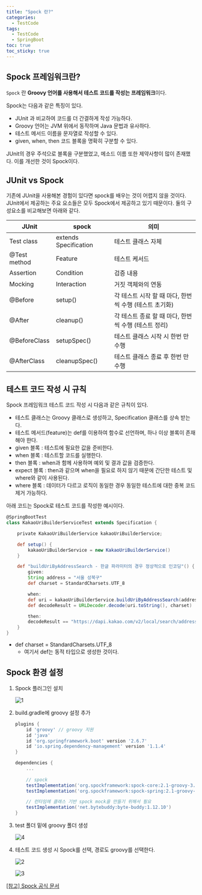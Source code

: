 ```yaml
---
title: "Spock 란?"
categories:
  - TestCode
tags:
  - TestCode
  - SpringBoot
toc: true
toc_sticky: true
---
```


## Spock 프레임워크란?

`Spock` 란 **Groovy 언어를 사용해서 테스트 코드를 작성는 프레임워크**이다.

Spock는 다음과 같은 특징이 있다.

- JUnit 과 비교하여 코드를 더 간결하게 작성 가능하다.
- Groovy 언어는 JVM 위에서 동작하며 Java 문법과 유사하다.
- 테스트 메서드 이름을 문자열로 작성할 수 있다.
- given, when, then 코드 블록을 명확히 구분할 수 있다.

JUnit의 경우 주석으로 블록을 구분했었고, 메소드 이름 또한 제약사항이 많이 존재했다. 이를 개선한 것이 Spock이다.

## JUnit vs Spock

기존에 JUnit을 사용해본 경험이 있다면 spock를 배우는 것이 어렵지 않을 것이다. JUnit에서 제공하는 주요 요소들은 모두 Spock에서 제공하고 있기 때문이다. 둘의 구성요소를 비교해보면 아래와 같다.

| JUnit | spock | 의미 |
| --- | --- | --- |
| Test class | extends Specification  | 테스트 클래스 자체 |
| @Test method | Feature | 테스트 케서드 |
| Assertion | Condition | 검증 내용 |
| Mocking | Interaction | 거짓 객체와의 연동 |
| @Before | setup() | 각 테스트 시작 할 때 마다, 한번 씩 수행 (테스트 초기화) |
| @After | cleanup() | 각 테스트 종료 할 때 마다, 한번 씩 수행 (테스트 정리) |
| @BeforeClass | setupSpec() | 테스트 클래스 시작 시 한번 만 수행 |
| @AfterClass | cleanupSpec() | 테스트 클래스 종료 후 한번 만 수행 |

## 테스트 코드 작성 시 규칙

Spock 프레임워크 테스트 코드 작성 시 다음과 같은 규칙이 있다.

- 테스트 클래스는 Groovy 클래스로 생성하고, Specification 클래스를 상속 받는다.
- 테스트 메서드(feature)는 def를 이용하여 함수로 선언하며, 하나 이상 블록이 존재해야 한다.
- given 블록 : 테스트에 필요한 값을 준비한다.
- when 블록 : 테스트할 코드를 실행한다.
- then 블록 : when과 함께 사용하며 예외 및 결과 값을 검증한다.
- expect 블록 : then과 같으며 when을 필요로 하지 않기 때문에 간단한 테스트 및 where와 같이 사용된다.
- where 블록 : 데이터가 다르고 로직이 동일한 경우 동일한 테스트에 대한 중복 코드 제거 가능하다.

아래 코드는 Spock로 테스트 코드를 작성한 예시이다.

```groovy
@SpringBootTest
class KakaoUriBuilderServiceTest extends Specification {

    private KakaoUriBuilderService kakaoUriBuilderService;

    def setup() {
        kakaoUriBuilderService = new KakaoUriBuilderService()
    }

    def "buildUriByAddressSearch - 한글 파라미터의 경우 정상적으로 인코딩"() {
        given:
        String address = "서울 성북구"
        def charset = StandardCharsets.UTF_8

        when:
        def uri = kakaoUriBuilderService.buildUriByAddressSearch(address)
        def decodeResult = URLDecoder.decode(uri.toString(), charset)

        then:
        decodeResult == "https://dapi.kakao.com/v2/local/search/address.json?query=서울 성북구"
    }
}
```

- def charset = StandardCharsets.UTF_8
    - 여기서 def는 동적 타입으로 생성한 것이다.

## Spock 환경 설정

1. Spock 플러그인 설치
    
    ![1](https://github.com/yessm621/yessm621.github.io/assets/79130276/c9201ab5-7030-4aeb-b4e6-05681352f274)

    
2. build.gradle에 groovy 설정 추가
    
    ```groovy
    plugins {
        id 'groovy' // groovy 지원
        id 'java'
        id 'org.springframework.boot' version '2.6.7'
        id 'io.spring.dependency-management' version '1.1.4'
    }
    ```
    
    ```groovy
    dependencies {
        ...
        
        // spock
        testImplementation('org.spockframework:spock-core:2.1-groovy-3.0')
        testImplementation('org.spockframework:spock-spring:2.1-groovy-3.0')
    
        // 런타임에 클래스 기반 spock mock을 만들기 위해서 필요
        testImplementation('net.bytebuddy:byte-buddy:1.12.10')
    }
    ```
    
3. test 폴더 밑에 groovy 폴더 생성
    
    ![4](https://github.com/yessm621/yessm621.github.io/assets/79130276/23a0702f-aeb3-4674-b36e-11410da05af0)
    
4. 테스트 코드 생성 시 Spock를 선택, 경로도 groovy를 선택한다.
    
    ![2](https://github.com/yessm621/yessm621.github.io/assets/79130276/4cc091d7-f667-4bf5-9eaa-237caefbb613)

    ![3](https://github.com/yessm621/yessm621.github.io/assets/79130276/a1ae2f2a-1198-4710-bdf9-155dfb68dffa)
    

[[참고] Spock 공식 문서](https://spockframework.org/spock/docs/1.3/all_in_one.html)